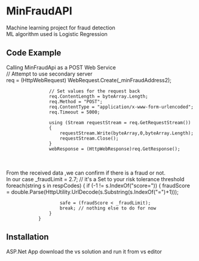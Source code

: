 # MinFraudAPI

Machine learning project for fraud detection <br />
ML algorithm used is Logistic Regression <br />
## Code Example
Calling MinFraudApi as a POST Web Service<br />
  // Attempt to use secondary server<br />
					req = (HttpWebRequest) WebRequest.Create(_minFraudAddress2);<br />

					// Set values for the request back
					req.ContentLength = byteArray.Length;
					req.Method = "POST";
					req.ContentType = "application/x-www-form-urlencoded";
					req.Timeout = 5000;

					using (Stream requestStream = req.GetRequestStream()) 
					{
						requestStream.Write(byteArray,0,byteArray.Length);
						requestStream.Close();
					}			
					webResponse = (HttpWebResponse)req.GetResponse();	
<br />
<br />
From the received data ,we can confirm if there is a fraud or not. </br>
In our case _fraudLimit = 2.7; // it's a Set to your risk tolerance threshold
foreach(string s in respCodes)
				{
					if (-1 != s.IndexOf("score="))
					{
						fraudScore = double.Parse(HttpUtility.UrlDecode(s.Substring(s.IndexOf("=")+1)));<br />

						safe = (fraudScore < _fraudLimit);
						break; // nothing else to do for now
					}
				}
## Installation
ASP.Net App
download the vs solution and run it from vs editor
